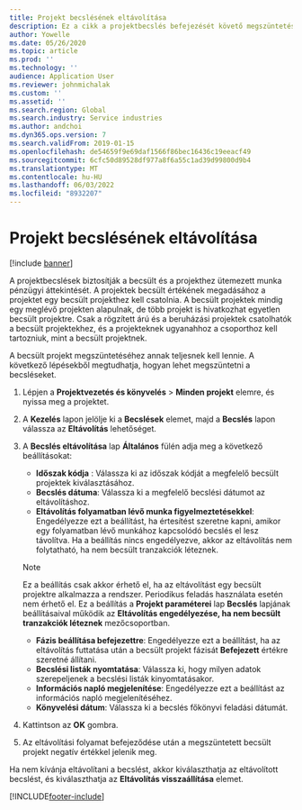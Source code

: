 ```yaml
---
title: Projekt becslésének eltávolítása
description: Ez a cikk a projektbecslés befejezését követő megszüntetéséről nyújt tájékoztatást.
author: Yowelle
ms.date: 05/26/2020
ms.topic: article
ms.prod: ''
ms.technology: ''
audience: Application User
ms.reviewer: johnmichalak
ms.custom: ''
ms.assetid: ''
ms.search.region: Global
ms.search.industry: Service industries
ms.author: andchoi
ms.dyn365.ops.version: 7
ms.search.validFrom: 2019-01-15
ms.openlocfilehash: de54659f9e69daf1566f86bec16436c19eeacf49
ms.sourcegitcommit: 6cfc50d89528df977a8f6a55c1ad39d99800d9b4
ms.translationtype: MT
ms.contentlocale: hu-HU
ms.lasthandoff: 06/03/2022
ms.locfileid: "8932207"
---
```

# <a name="eliminate-a-project-estimate"></a>Projekt becslésének eltávolítása

[!include [banner](../includes/banner.md)]

A projektbecslések biztosítják a becsült és a projekthez ütemezett munka pénzügyi áttekintését. A projektek becsült értékének megadásához a projektet egy becsült projekthez kell csatolnia. A becsült projektek mindig egy meglévő projekten alapulnak, de több projekt is hivatkozhat egyetlen becsült projektre. Csak a rögzített árú és a beruházási projektek csatolhatók a becsült projektekhez, és a projekteknek ugyanahhoz a csoporthoz kell tartozniuk, mint a becsült projektnek.

A becsült projekt megszüntetéséhez annak teljesnek kell lennie. A következő lépésekből megtudhatja, hogyan lehet megszüntetni a becsléseket.

1. Lépjen a **Projektvezetés és könyvelés** > **Minden projekt** elemre, és nyissa meg a projektet. 
2. A **Kezelés** lapon jelölje ki a **Becslések** elemet, majd a **Becslés** lapon válassza az **Eltávolítás** lehetőséget.
3. A **Becslés eltávolítása** lap **Általános** fülén adja meg a következő beállításokat:

   - **Időszak kódja** : Válassza ki az időszak kódját a megfelelő becsült projektek kiválasztásához. 
   - **Becslés dátuma**: Válassza ki a megfelelő becslési dátumot az eltávolításhoz.
   - **Eltávolítás folyamatban lévő munka figyelmeztetésekkel**: Engedélyezze ezt a beállítást, ha értesítést szeretne kapni, amikor egy folyamatban lévő munkához kapcsolódó becslés el lesz távolítva. Ha a beállítás nincs engedélyezve, akkor az eltávolítás nem folytatható, ha nem becsült tranzakciók léteznek. 
   > [!NOTE]
   > Ez a beállítás csak akkor érhető el, ha az eltávolítást egy becsült projektre alkalmazza a rendszer. Periodikus feladás használata esetén nem érhető el. Ez a beállítás a **Projekt paraméterei** lap **Becslés** lapjának beállításaival működik az **Eltávolítás engedélyezése, ha nem becsült tranzakciók léteznek** mezőcsoportban.
   - **Fázis beállítása befejezettre**: Engedélyezze ezt a beállítást, ha az eltávolítás futtatása után a becsült projekt fázisát **Befejezett** értékre szeretné állítani.
   - **Becslési listák nyomtatása**: Válassza ki, hogy milyen adatok szerepeljenek a becslési listák kinyomtatásakor.
   - **Információs napló megjelenítése**: Engedélyezze ezt a beállítást az információs napló megjelenítéséhez.
   - **Könyvelési dátum**: Válassza ki a becslés főkönyvi feladási dátumát.

4.  Kattintson az **OK** gombra.
5. Az eltávolítási folyamat befejeződése után a megszüntetett becsült projekt negatív értékkel jelenik meg. 

Ha nem kívánja eltávolítani a becslést, akkor kiválaszthatja az eltávolított becslést, és kiválaszthatja az **Eltávolítás visszaállítása** elemet.   


[!INCLUDE[footer-include](../includes/footer-banner.md)]